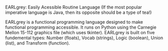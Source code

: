 EARLgrey: Easily Acessible Routine Language
(If the most popular imperative language is Java, then its opposite should be a type of tea!)

EARLgrey is a functional programming language designed to make functional programming accessible. It runs on Python using the Carnegie Mellon 15-112 graphics file (which uses tkinter).
EARLgrey is built on five fundemental types: Number (floats), Vocab (strings), Logic (boolean), Union (list), and Transform (function).
